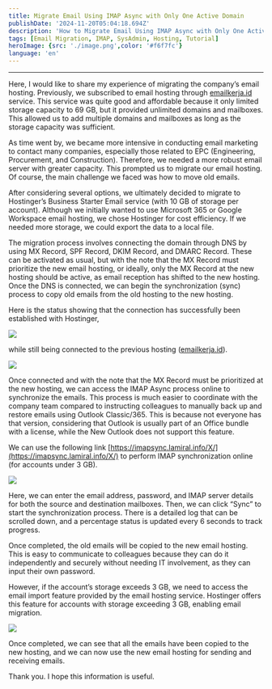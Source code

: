 ```yaml
---
title: Migrate Email Using IMAP Async with Only One Active Domain
publishDate: '2024-11-20T05:04:18.694Z'
description: 'How to Migrate Email Using IMAP Async with Only One Active Domain.'
tags: [Email Migration, IMAP, SysAdmin, Hosting, Tutorial]
heroImage: {src: './image.png',color: '#f6f7fc'}
language: 'en'
---
```

* * *
Here, I would like to share my experience of migrating the company’s email hosting. Previously, we subscribed to email hosting through [emailkerja.id](http://emailkerja.id) service. This service was quite good and affordable because it only limited storage capacity to 69 GB, but it provided unlimited domains and mailboxes. This allowed us to add multiple domains and mailboxes as long as the storage capacity was sufficient.

As time went by, we became more intensive in conducting email marketing to contact many companies, especially those related to EPC (Engineering, Procurement, and Construction). Therefore, we needed a more robust email server with greater capacity. This prompted us to migrate our email hosting. Of course, the main challenge we faced was how to move old emails.

After considering several options, we ultimately decided to migrate to Hostinger’s Business Starter Email service (with 10 GB of storage per account). Although we initially wanted to use Microsoft 365 or Google Workspace email hosting, we chose Hostinger for cost efficiency. If we needed more storage, we could export the data to a local file.

The migration process involves connecting the domain through DNS by using MX Record, SPF Record, DKIM Record, and DMARC Record. These can be activated as usual, but with the note that the MX Record must prioritize the new email hosting, or ideally, only the MX Record at the new hosting should be active, as email reception has shifted to the new hosting. Once the DNS is connected, we can begin the synchronization (sync) process to copy old emails from the old hosting to the new hosting.

Here is the status showing that the connection has successfully been established with Hostinger,

![](https://cdn-images-1.medium.com/max/800/1*Wy9vu_RXXHb8QZJnVQgEkA.png)

while still being connected to the previous hosting ([emailkerja.id](http://emailkerja.id)).

![](https://cdn-images-1.medium.com/max/800/1*cK4PosIgT8xROdZoN1tpNQ.png)

Once connected and with the note that the MX Record must be prioritized at the new hosting, we can access the IMAP Async process online to synchronize the emails. This process is much easier to coordinate with the company team compared to instructing colleagues to manually back up and restore emails using Outlook Classic/365. This is because not everyone has that version, considering that Outlook is usually part of an Office bundle with a license, while the New Outlook does not support this feature.

We can use the following link [https://imapsync.lamiral.info/X/](https://imapsync.lamiral.info/X/) to perform IMAP synchronization online (for accounts under 3 GB).

![](https://cdn-images-1.medium.com/max/800/1*6hAO993OOqXu2dJEMgInQw.png)

Here, we can enter the email address, password, and IMAP server details for both the source and destination mailboxes. Then, we can click “Sync” to start the synchronization process. There is a detailed log that can be scrolled down, and a percentage status is updated every 6 seconds to track progress.

Once completed, the old emails will be copied to the new email hosting. This is easy to communicate to colleagues because they can do it independently and securely without needing IT involvement, as they can input their own password.

However, if the account’s storage exceeds 3 GB, we need to access the email import feature provided by the email hosting service. Hostinger offers this feature for accounts with storage exceeding 3 GB, enabling email migration.

![](https://cdn-images-1.medium.com/max/800/1*oeQo5IIKmc1lfcmCAMYnmg.png)

Once completed, we can see that all the emails have been copied to the new hosting, and we can now use the new email hosting for sending and receiving emails.

Thank you. I hope this information is useful.
